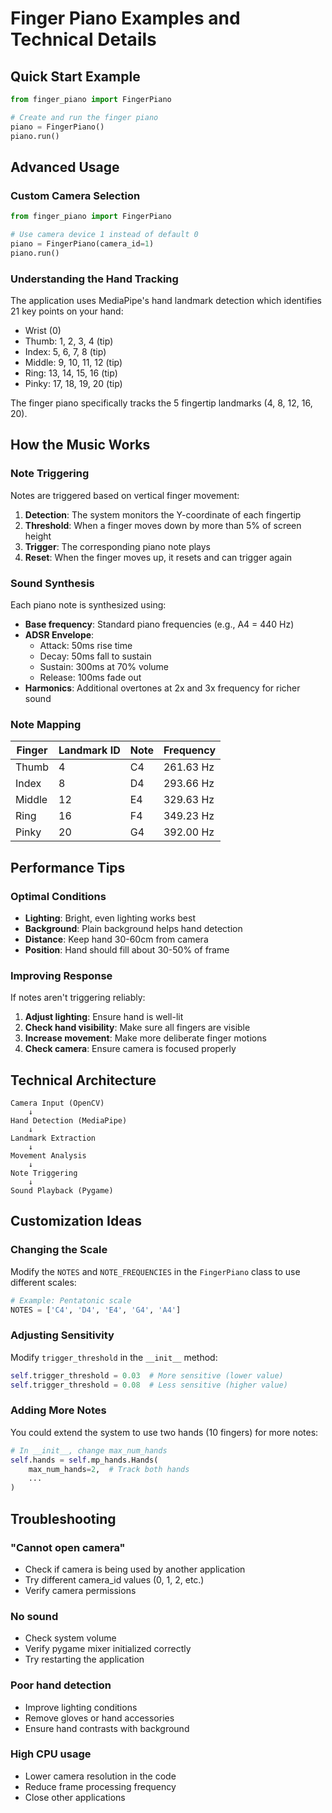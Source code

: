 # Finger Piano Examples and Technical Details

## Quick Start Example

```python
from finger_piano import FingerPiano

# Create and run the finger piano
piano = FingerPiano()
piano.run()
```

## Advanced Usage

### Custom Camera Selection

```python
from finger_piano import FingerPiano

# Use camera device 1 instead of default 0
piano = FingerPiano(camera_id=1)
piano.run()
```

### Understanding the Hand Tracking

The application uses MediaPipe's hand landmark detection which identifies 21 key points on your hand:

- Wrist (0)
- Thumb: 1, 2, 3, 4 (tip)
- Index: 5, 6, 7, 8 (tip)
- Middle: 9, 10, 11, 12 (tip)
- Ring: 13, 14, 15, 16 (tip)
- Pinky: 17, 18, 19, 20 (tip)

The finger piano specifically tracks the 5 fingertip landmarks (4, 8, 12, 16, 20).

## How the Music Works

### Note Triggering

Notes are triggered based on vertical finger movement:

1. **Detection**: The system monitors the Y-coordinate of each fingertip
2. **Threshold**: When a finger moves down by more than 5% of screen height
3. **Trigger**: The corresponding piano note plays
4. **Reset**: When the finger moves up, it resets and can trigger again

### Sound Synthesis

Each piano note is synthesized using:
- **Base frequency**: Standard piano frequencies (e.g., A4 = 440 Hz)
- **ADSR Envelope**: 
  - Attack: 50ms rise time
  - Decay: 50ms fall to sustain
  - Sustain: 300ms at 70% volume
  - Release: 100ms fade out
- **Harmonics**: Additional overtones at 2x and 3x frequency for richer sound

### Note Mapping

| Finger | Landmark ID | Note | Frequency |
|--------|-------------|------|-----------|
| Thumb  | 4           | C4   | 261.63 Hz |
| Index  | 8           | D4   | 293.66 Hz |
| Middle | 12          | E4   | 329.63 Hz |
| Ring   | 16          | F4   | 349.23 Hz |
| Pinky  | 20          | G4   | 392.00 Hz |

## Performance Tips

### Optimal Conditions

- **Lighting**: Bright, even lighting works best
- **Background**: Plain background helps hand detection
- **Distance**: Keep hand 30-60cm from camera
- **Position**: Hand should fill about 30-50% of frame

### Improving Response

If notes aren't triggering reliably:

1. **Adjust lighting**: Ensure hand is well-lit
2. **Check hand visibility**: Make sure all fingers are visible
3. **Increase movement**: Make more deliberate finger motions
4. **Check camera**: Ensure camera is focused properly

## Technical Architecture

```
Camera Input (OpenCV)
    ↓
Hand Detection (MediaPipe)
    ↓
Landmark Extraction
    ↓
Movement Analysis
    ↓
Note Triggering
    ↓
Sound Playback (Pygame)
```

## Customization Ideas

### Changing the Scale

Modify the `NOTES` and `NOTE_FREQUENCIES` in the `FingerPiano` class to use different scales:

```python
# Example: Pentatonic scale
NOTES = ['C4', 'D4', 'E4', 'G4', 'A4']
```

### Adjusting Sensitivity

Modify `trigger_threshold` in the `__init__` method:

```python
self.trigger_threshold = 0.03  # More sensitive (lower value)
self.trigger_threshold = 0.08  # Less sensitive (higher value)
```

### Adding More Notes

You could extend the system to use two hands (10 fingers) for more notes:

```python
# In __init__, change max_num_hands
self.hands = self.mp_hands.Hands(
    max_num_hands=2,  # Track both hands
    ...
)
```

## Troubleshooting

### "Cannot open camera"
- Check if camera is being used by another application
- Try different camera_id values (0, 1, 2, etc.)
- Verify camera permissions

### No sound
- Check system volume
- Verify pygame mixer initialized correctly
- Try restarting the application

### Poor hand detection
- Improve lighting conditions
- Remove gloves or hand accessories
- Ensure hand contrasts with background

### High CPU usage
- Lower camera resolution in the code
- Reduce frame processing frequency
- Close other applications
